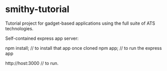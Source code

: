 smithy-tutorial
===============

Tutorial project for gadget-based applications using the full suite of ATS technologies.

Self-contained express app server:

npm install; // to install that app once cloned
npm app; // to run the express app

http://host:3000 // to run.


